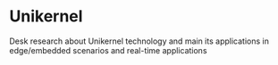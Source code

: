 # Unikernel
Desk research about Unikernel technology and main its applications in edge/embedded scenarios and real-time applications
